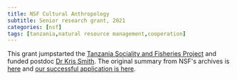 ```yaml
---
title: NSF Cultural Anthropology
subtitle: Senior research grant, 2021
categories: [nsf]
tags: [tanzania,natural resource management,cooperation]
---
```

This grant jumpstarted the [Tanzania Sociality and Fisheries Project](https://labs.wsu.edu/tsfp/) and funded postdoc [Dr Kris Smith](https://www.kristophermsmith.com/). The original summary from NSF's archives is [here](https://www.nsf.gov/awardsearch/showAward?AWD_ID=2020501) and [our successful application is here](https://drive.google.com/file/d/1Iyr9Ak1tThCYMj-5rEiApr05h3ldtZqo/edit). 
